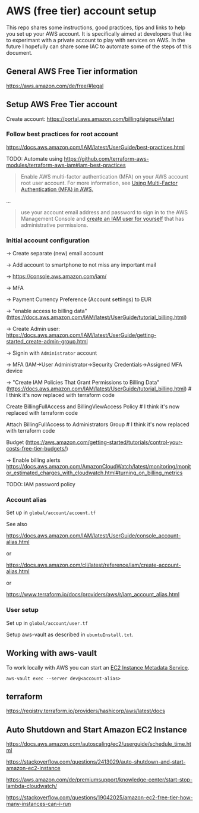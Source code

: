 # AWS (free tier) account setup

This repo shares some instructions, good practices, tips and links to help you set up your AWS account. It is specifically aimed at developers that like to experimant with a private account to play with services on AWS. In the future I hopefully can share some IAC to automate some of the steps of this document.

## General AWS Free Tier information

https://aws.amazon.com/de/free/#legal

## Setup AWS Free Tier account

Create account: https://portal.aws.amazon.com/billing/signup#/start

### Follow best practices for root account

https://docs.aws.amazon.com/IAM/latest/UserGuide/best-practices.html

TODO: Automate using https://github.com/terraform-aws-modules/terraform-aws-iam#iam-best-practices

> Enable AWS multi-factor authentication (MFA) on your AWS account root user account. For more information, see [Using Multi-Factor Authentication (MFA) in AWS.](https://docs.aws.amazon.com/IAM/latest/UserGuide/id_credentials_mfa.html)

...

> use your account email address and password to sign in to the AWS Management Console and [create an IAM user for yourself](https://docs.aws.amazon.com/IAM/latest/UserGuide/getting-started_create-admin-group.html) that has administrative permissions.

### Initial account configuration

-> Create separate (new) email account

-> Add account to smartphone to not miss any important mail

-> https://console.aws.amazon.com/iam/

-> MFA

-> Payment Currency Preference (Account settings) to EUR

-> "enable access to billing data" (https://docs.aws.amazon.com/IAM/latest/UserGuide/tutorial_billing.html)

-> Create Admin user: https://docs.aws.amazon.com/IAM/latest/UserGuide/getting-started_create-admin-group.html

-> Signin with `Administrator` account

-> MFA (IAM->User Administrator->Security Credentials->Assigned MFA device

-> "Create IAM Policies That Grant Permissions to Billing Data" (https://docs.aws.amazon.com/IAM/latest/UserGuide/tutorial_billing.html) # I think it's now replaced with terraform code

 Create  BillingFullAccess and BillingViewAccess Policy # I think it's now replaced with terraform code

 Attach BillingFullAccess to Administrators Group # I think it's now replaced with terraform code

Budget (https://aws.amazon.com/getting-started/tutorials/control-your-costs-free-tier-budgets/)

-> Enable billing alerts https://docs.aws.amazon.com/AmazonCloudWatch/latest/monitoring/monitor_estimated_charges_with_cloudwatch.html#turning_on_billing_metrics

TODO: IAM password policy

### Account alias

Set up in `global/account/account.tf`

See also

https://docs.aws.amazon.com/IAM/latest/UserGuide/console_account-alias.html

or

https://docs.aws.amazon.com/cli/latest/reference/iam/create-account-alias.html

or

https://www.terraform.io/docs/providers/aws/r/iam_account_alias.html

### User setup

Set up in `global/account/user.tf`

Setup aws-vault as described in `ubuntuInstall.txt`.

## Working with aws-vault

To work locally with AWS you can start an [EC2 Instance Metadata Service](https://docs.aws.amazon.com/AWSEC2/latest/UserGuide/ec2-instance-metadata.html).

    aws-vault exec --server dev@<account-alias>

## terraform

https://registry.terraform.io/providers/hashicorp/aws/latest/docs

## Auto Shutdown and Start Amazon EC2 Instance

https://docs.aws.amazon.com/autoscaling/ec2/userguide/schedule_time.html

https://stackoverflow.com/questions/2413029/auto-shutdown-and-start-amazon-ec2-instance

https://aws.amazon.com/de/premiumsupport/knowledge-center/start-stop-lambda-cloudwatch/

https://stackoverflow.com/questions/19042025/amazon-ec2-free-tier-how-many-instances-can-i-run
